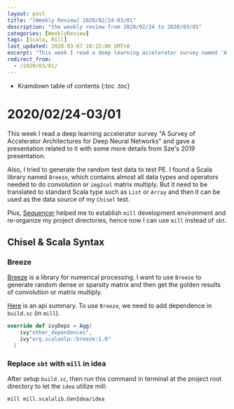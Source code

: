 ```yaml
---
layout: post
title: "[Weekly Review] 2020/02/24-03/01"
description: "the weekly review from 2020/02/24 to 2020/03/01"
categories: [WeeklyReview]
tags: [Scala, Mill]
last_updated: 2020-03-07 10:15:00 GMT+8
excerpt: "This week I read a deep learning accelerator survey named 'A Survey of Accelerator Architectures for Deep Neural Networks'. Also, I tried to use a Scala library named `Breeze`."
redirect_from:
  - /2020/03/01/
---
```


* Kramdown table of contents
{:toc .toc}
# 2020/02/24-03/01

This week I read a deep learning accelerator survey "A Survey of Accelerator Architectures for Deep Neural Networks" and gave a presentation related to it with some more details from Sze's 2019 presentation.

Also, I tried to generate the random test data to test PE. I found a Scala library named `Breeze`, which contains almost all data types and operators needed to do convolution or `img2col` matrix multiply. But it need to be translated to standard Scala type such as `List` or `Array` and then it can be used as the data source of my `Chisel` test.

Plus, [Sequencer](https://github.com/sequencer) helped me to establish `mill` development environment and re-organize my project directories, hence now I can use `mill` instead of `sbt`.

## Chisel & Scala Syntax

### Breeze

[Breeze](https://github.com/scalanlp/breeze) is a library for numerical processing. I want to use `Breeze` to generate random dense or sparsity matrix and then get the golden results of convolution or matrix multiply.

[Here](https://blog.csdn.net/u012102306/article/details/53463388) is an api summary. To use `Breeze`, we need to add dependence in `build.sc` (in `mill`).

```scala
override def ivyDeps = Agg(
    ivy"other_dependences",
    ivy"org.scalanlp::breeze:1.0"
  )
```

### Replace `sbt` with `mill` in idea

After setup `build.sc`, then run this command in terminal at the project root directory to let the `idea` utilize mill:

```bash
mill mill.scalalib.GenIdea/idea
```

